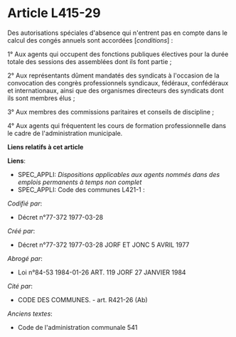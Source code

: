 # Article L415-29

Des autorisations spéciales d'absence qui n'entrent pas en compte dans le calcul des congés annuels sont accordées
[*conditions*] :

1° Aux agents qui occupent des fonctions publiques électives pour la durée totale des sessions des assemblées dont ils font
partie ;

2° Aux représentants dûment mandatés des syndicats à l'occasion de la convocation des congrès professionnels syndicaux,
fédéraux, confédéraux et internationaux, ainsi que des organismes directeurs des syndicats dont ils sont membres élus ;

3° Aux membres des commissions paritaires et conseils de discipline ;

4° Aux agents qui fréquentent les cours de formation professionnelle dans le cadre de l'administration municipale.

**Liens relatifs à cet article**

**Liens**:

  - SPEC_APPLI: *Dispositions applicables aux agents nommés dans des emplois permanents à temps non complet*
  - SPEC_APPLI: Code des communes L421-1 :

_Codifié par_:

  - Décret n°77-372 1977-03-28

_Créé par_:

  - Décret n°77-372 1977-03-28 JORF ET JONC 5 AVRIL 1977

_Abrogé par_:

  - Loi n°84-53 1984-01-26 ART. 119 JORF 27 JANVIER 1984

_Cité par_:

  - CODE DES COMMUNES. - art. R421-26 (Ab)

_Anciens textes_:

  - Code de l'administration communale 541
